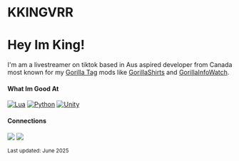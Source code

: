 # KKINGVRR

<h1>Hey Im King!</h1>

I'm am a livestreamer on tiktok based in Aus aspired developer from Canada most known for my [Gorilla Tag](https://store.steampowered.com/app/1533390/Gorilla_Tag/) mods like [GorillaShirts](https://github.com/developer9998/GorillaShirts) and [GorillaInfoWatch](https://github.com/developer9998/GorillaInfoWatch).

<h4>What Im Good At</h4>

[![Lua](https://img.shields.io/badge/Lua-%232C2D72.svg?logo=lua&logoColor=white)](#)
[![Python](https://img.shields.io/badge/Python-3776AB?logo=python&logoColor=fff)](#)
[![Unity](https://img.shields.io/badge/Unity-%23000000.svg?logo=unity&logoColor=white)](#)

<h4>Connections</h4>

<a href="https://www.youtube.com/@kinthedrifterr"><img src="https://img.shields.io/badge/YouTube-%23FF0000.svg?logo=YouTube&logoColor=white"></a>
<a href="discord.gg/QJKa4NHyvT"><img src="https://img.shields.io/badge/Discord-%235865F2.svg?&logo=discord&logoColor=white"></a>


<sub>Last updated: June 2025</sub>

